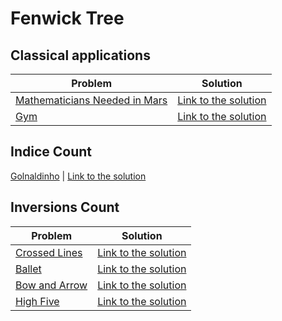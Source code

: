# Fenwick Tree

## Classical applications
Problem | Solution
------- | --------
[Mathematicians Needed in Mars](https://www.urionlinejudge.com.br/judge/en/problems/view/1804) | [Link to the solution](https://github.com/danielvitor2d/Problem-Set/tree/main/FenwickTree/Mathematicians-Needed-in-Mars/Mathematicians-Needed-in-Mars.cpp)
[Gym](https://www.urionlinejudge.com.br/judge/en/problems/view/2538) | [Link to the solution](https://github.com/danielvitor2d/Problem-Set/tree/main/FenwickTree/Gym/Gym.cpp)

## Indice Count
[Golnaldinho](https://www.urionlinejudge.com.br/judge/en/problems/view/2792) | [Link to the solution](https://github.com/danielvitor2d/Problem-Set/tree/main/FenwickTree/Golnaldinho/Golnaldinho.cpp)

## Inversions Count

Problem | Solution
------- | --------
[Crossed Lines](https://neps.academy/problem/63) | [Link to the solution](https://github.com/danielvitor2d/Problem-Set/tree/main/FenwickTree/Crossed-Lines/Crossed-Lines.cpp)
[Ballet](https://neps.academy/problem/536) | [Link to the solution](https://github.com/danielvitor2d/Problem-Set/tree/main/FenwickTree/Ballet/Ballet.cpp)
[Bow and Arrow](https://neps.academy/problem/6) | [Link to the solution](https://github.com/danielvitor2d/Problem-Set/tree/main/FenwickTree/Bow-and-Arrow/Bow-and-Arrow.cpp)
[High Five](https://www.urionlinejudge.com.br/judge/en/problems/view/2539) | [Link to the solution](https://github.com/danielvitor2d/Problem-Set/tree/main/FenwickTree/High-Five/High-Five.cpp)
